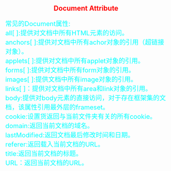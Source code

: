 <style>
h2{
text-align:center;
color:red;
}
p{
font-size:20px;
color:aqua;
}
</style>
<h2>Document Attribute</h2>
<p>
常见的Document属性:<br>
all[ ]:提供对文档中所有HTML元素的访问。<br>
anchors[ ]:提供对文档中所有achor对象的引用（超链接对象）。<br>
applets[ ]:提供对文档中所有applet对象的引用。<br>
forms[ ]:提供对文档中所有form对象的引用。<br>
images[ ]:提供文档中所有image对象的引用。<br>
links[ ]：提供对文档中所有area和link对象的引用。<br>
body:提供对body元素的直接访问，对于存在框架集的文档，该属性引用最外层的frameset。<br>
cookie:设置货返回与当前文件夹有关的所有cookie。<br>
domain:返回当前文档的域名。<br>
lastModified:返回文档最后修改时间和日期。<br>
referer:返回载入当前文档的URL。<br>
title:返回当前文档的标题。<br>
URL：返回当前文档的URL。




</p>